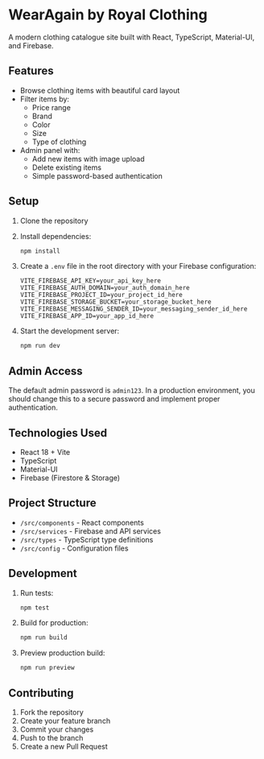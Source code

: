# WearAgain by Royal Clothing

A modern clothing catalogue site built with React, TypeScript, Material-UI, and Firebase.

## Features

- Browse clothing items with beautiful card layout
- Filter items by:
  - Price range
  - Brand
  - Color
  - Size
  - Type of clothing
- Admin panel with:
  - Add new items with image upload
  - Delete existing items
  - Simple password-based authentication

## Setup

1. Clone the repository
2. Install dependencies:
   ```bash
   npm install
   ```

3. Create a `.env` file in the root directory with your Firebase configuration:
   ```
   VITE_FIREBASE_API_KEY=your_api_key_here
   VITE_FIREBASE_AUTH_DOMAIN=your_auth_domain_here
   VITE_FIREBASE_PROJECT_ID=your_project_id_here
   VITE_FIREBASE_STORAGE_BUCKET=your_storage_bucket_here
   VITE_FIREBASE_MESSAGING_SENDER_ID=your_messaging_sender_id_here
   VITE_FIREBASE_APP_ID=your_app_id_here
   ```

4. Start the development server:
   ```bash
   npm run dev
   ```

## Admin Access

The default admin password is `admin123`. In a production environment, you should change this to a secure password and implement proper authentication.

## Technologies Used

- React 18 + Vite
- TypeScript
- Material-UI
- Firebase (Firestore & Storage)

## Project Structure

- `/src/components` - React components
- `/src/services` - Firebase and API services
- `/src/types` - TypeScript type definitions
- `/src/config` - Configuration files

## Development

1. Run tests:
   ```bash
   npm test
   ```

2. Build for production:
   ```bash
   npm run build
   ```

3. Preview production build:
   ```bash
   npm run preview
   ```

## Contributing

1. Fork the repository
2. Create your feature branch
3. Commit your changes
4. Push to the branch
5. Create a new Pull Request
